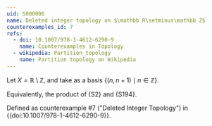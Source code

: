 ```yaml
---
uid: S000006
name: Deleted integer topology on $\mathbb R\setminus\mathbb Z$
counterexamples_id: 7
refs:
  - doi: 10.1007/978-1-4612-6290-9 
    name: Counterexamples in Topology
  - wikipedia: Partition_topology
    name: Partition topology on Wikipedia
---
```

Let $X=\mathbb R\setminus\mathbb Z$, and
take as a basis $\{(n,n+1)\mid n \in \mathbb{Z}\}$.

Equivalently, the product of {S2} and {S194}.

Defined as counterexample #7 ("Deleted Integer Topology")
in {{doi:10.1007/978-1-4612-6290-9}}.
